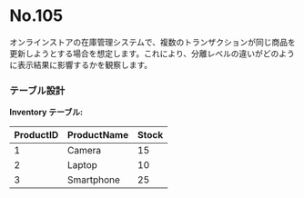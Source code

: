 # No.105

オンラインストアの在庫管理システムで、複数のトランザクションが同じ商品を更新しようとする場合を想定します。これにより、分離レベルの違いがどのように表示結果に影響するかを観察します。

### テーブル設計

**Inventory テーブル:**

| ProductID | ProductName | Stock |
|-----------|-------------|-------|
| 1         | Camera      | 15    |
| 2         | Laptop      | 10    |
| 3         | Smartphone  | 25    |
